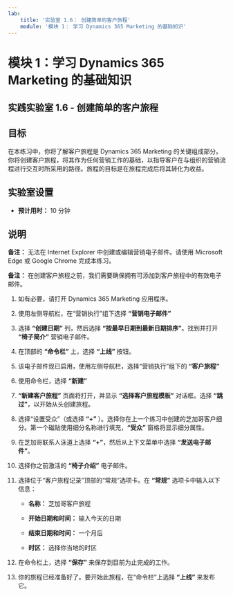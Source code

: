 ```yaml
---
lab:
    title: '实验室 1.6： 创建简单的客户旅程'
    module: '模块 1： 学习 Dynamics 365 Marketing 的基础知识'
---
```


模块 1：学习 Dynamics 365 Marketing 的基础知识
========================

## 实践实验室 1.6 - 创建简单的客户旅程

## 目标

在本练习中，你将了解客户旅程是 Dynamics 365 Marketing 的关键组成部分。你将创建客户旅程，将其作为任何营销工作的基础，以指导客户在与组织的营销流程进行交互时所采用的路径。旅程的目标是在旅程完成后将其转化为收益。

## 实验室设置

  - **预计用时：** 10 分钟

## 说明

**备注：** 无法在 Internet Explorer 中创建或编辑营销电子邮件。请使用 Microsoft Edge 或 Google Chrome 完成本练习。

**备注：** 在创建客户旅程之前，我们需要确保拥有可添加到客户旅程中的有效电子邮件。 

1. 如有必要，请打开 Dynamics 365 Marketing 应用程序。 

2. 使用左侧导航栏，在“营销执行”组下选择 **“营销电子邮件”**

3. 选择 **“创建日期”** 列，然后选择 **“按最早日期到最新日期排序”**。找到并打开 **“椅子简介”** 营销电子邮件。 

4. 在顶部的 **“命令栏”** 上，选择 **“上线”** 按钮。 

5. 该电子邮件现已启用，使用左侧导航栏，选择“营销执行”组下的 **“客户旅程”**

6. 使用命令栏，选择 **“新建”** 

7. **“新建客户旅程”** 页面将打开，并显示 **“选择客户旅程模板”** 对话框。选择 **“跳过”**，以开始从头创建旅程。

8. 选择“设置受众”（或选择 **“+”** ）。选择你在上一个练习中创建的芝加哥客户细分。第一个磁贴使用细分名称进行填充，**“受众”** 窗格将显示细分属性。

9. 在芝加哥联系人泳道上选择 **“+”**，然后从上下文菜单中选择 **“发送电子邮件”**。

10. 选择你之前激活的 **“椅子介绍”** 电子邮件。 

11. 选择位于“客户旅程记录”顶部的“常规”选项卡。在 **“常规”** 选项卡中输入以下信息：

	- **名称：** 芝加哥客户旅程

	- **开始日期和时间：** 输入今天的日期

	- **结束日期和时间：** 一个月后

	- **时区：** 选择你当地的时区 

12. 在命令栏上，选择 **“保存”** 来保存到目前为止完成的工作。

13. 你的旅程已经准备好了。要开始此旅程，在“命令栏”上选择 **“上线”** 来发布它。
